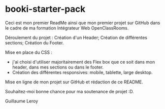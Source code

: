 # booki-starter-pack

Ceci est mon premier ReadMe ainsi que mon premier projet sur GitHub dans le cadre de ma formation Intégrateur Web OpenClassRooms.

Déroulement du projet : 
Création d'un Header;
Création de différentes sections;
Création du Footer.

Mise en place du CSS :
- j'ai choisi d'utiliser majoritairement des Flex box que ce soit dans mon header, dans mes sections ou dans le footer.
- Création des différentes responsives: mobile, tablette, large desktop.

Mise en ligne de mon projet sur GitHub et rédaction de ce README.

Souhaitez-moi bonne chance pour ma soutenance de projet :D.

Guillaume Leroy





